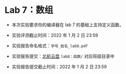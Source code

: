 # Lab 7：数组

- 本次实验要求你的编译器在 lab 7 的基础上支持定义函数。

- 实验评测截止时间：2022 年 1 月 2 日 23:59

- 实验报告命名格式：`学号_姓名_lab8.pdf`

- 实验报告提交：[北航云盘](https://bhpan.buaa.edu.cn:443/link/413EA0802B7A7627A6B5112531C40772) `lab8：函数/` 对应班级目录中

- 实验报告提交截止时间：2022 年 1 月 2 日 23:59
